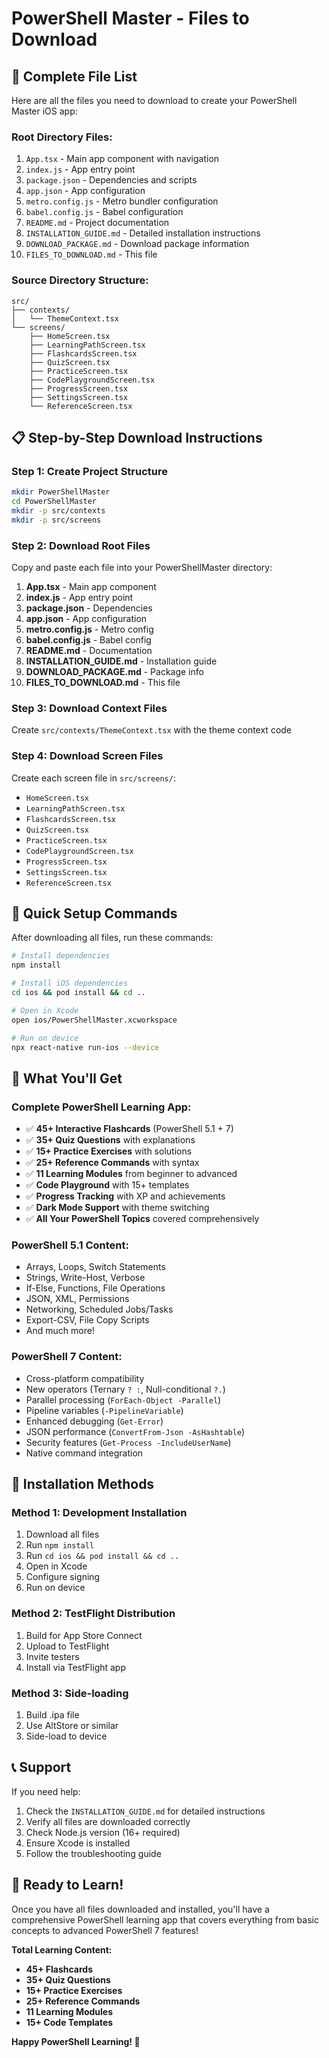 # PowerShell Master - Files to Download

## 📁 **Complete File List**

Here are all the files you need to download to create your PowerShell Master iOS app:

### **Root Directory Files:**
1. `App.tsx` - Main app component with navigation
2. `index.js` - App entry point
3. `package.json` - Dependencies and scripts
4. `app.json` - App configuration
5. `metro.config.js` - Metro bundler configuration
6. `babel.config.js` - Babel configuration
7. `README.md` - Project documentation
8. `INSTALLATION_GUIDE.md` - Detailed installation instructions
9. `DOWNLOAD_PACKAGE.md` - Download package information
10. `FILES_TO_DOWNLOAD.md` - This file

### **Source Directory Structure:**
```
src/
├── contexts/
│   └── ThemeContext.tsx
└── screens/
    ├── HomeScreen.tsx
    ├── LearningPathScreen.tsx
    ├── FlashcardsScreen.tsx
    ├── QuizScreen.tsx
    ├── PracticeScreen.tsx
    ├── CodePlaygroundScreen.tsx
    ├── ProgressScreen.tsx
    ├── SettingsScreen.tsx
    └── ReferenceScreen.tsx
```

## 📋 **Step-by-Step Download Instructions**

### **Step 1: Create Project Structure**
```bash
mkdir PowerShellMaster
cd PowerShellMaster
mkdir -p src/contexts
mkdir -p src/screens
```

### **Step 2: Download Root Files**
Copy and paste each file into your PowerShellMaster directory:

1. **App.tsx** - Main app component
2. **index.js** - App entry point  
3. **package.json** - Dependencies
4. **app.json** - App configuration
5. **metro.config.js** - Metro config
6. **babel.config.js** - Babel config
7. **README.md** - Documentation
8. **INSTALLATION_GUIDE.md** - Installation guide
9. **DOWNLOAD_PACKAGE.md** - Package info
10. **FILES_TO_DOWNLOAD.md** - This file

### **Step 3: Download Context Files**
Create `src/contexts/ThemeContext.tsx` with the theme context code

### **Step 4: Download Screen Files**
Create each screen file in `src/screens/`:
- `HomeScreen.tsx`
- `LearningPathScreen.tsx`
- `FlashcardsScreen.tsx`
- `QuizScreen.tsx`
- `PracticeScreen.tsx`
- `CodePlaygroundScreen.tsx`
- `ProgressScreen.tsx`
- `SettingsScreen.tsx`
- `ReferenceScreen.tsx`

## 🚀 **Quick Setup Commands**

After downloading all files, run these commands:

```bash
# Install dependencies
npm install

# Install iOS dependencies
cd ios && pod install && cd ..

# Open in Xcode
open ios/PowerShellMaster.xcworkspace

# Run on device
npx react-native run-ios --device
```

## 📱 **What You'll Get**

### **Complete PowerShell Learning App:**
- ✅ **45+ Interactive Flashcards** (PowerShell 5.1 + 7)
- ✅ **35+ Quiz Questions** with explanations
- ✅ **15+ Practice Exercises** with solutions
- ✅ **25+ Reference Commands** with syntax
- ✅ **11 Learning Modules** from beginner to advanced
- ✅ **Code Playground** with 15+ templates
- ✅ **Progress Tracking** with XP and achievements
- ✅ **Dark Mode Support** with theme switching
- ✅ **All Your PowerShell Topics** covered comprehensively

### **PowerShell 5.1 Content:**
- Arrays, Loops, Switch Statements
- Strings, Write-Host, Verbose
- If-Else, Functions, File Operations
- JSON, XML, Permissions
- Networking, Scheduled Jobs/Tasks
- Export-CSV, File Copy Scripts
- And much more!

### **PowerShell 7 Content:**
- Cross-platform compatibility
- New operators (Ternary `? :`, Null-conditional `?.`)
- Parallel processing (`ForEach-Object -Parallel`)
- Pipeline variables (`-PipelineVariable`)
- Enhanced debugging (`Get-Error`)
- JSON performance (`ConvertFrom-Json -AsHashtable`)
- Security features (`Get-Process -IncludeUserName`)
- Native command integration

## 🎯 **Installation Methods**

### **Method 1: Development Installation**
1. Download all files
2. Run `npm install`
3. Run `cd ios && pod install && cd ..`
4. Open in Xcode
5. Configure signing
6. Run on device

### **Method 2: TestFlight Distribution**
1. Build for App Store Connect
2. Upload to TestFlight
3. Invite testers
4. Install via TestFlight app

### **Method 3: Side-loading**
1. Build .ipa file
2. Use AltStore or similar
3. Side-load to device

## 📞 **Support**

If you need help:
1. Check the `INSTALLATION_GUIDE.md` for detailed instructions
2. Verify all files are downloaded correctly
3. Check Node.js version (16+ required)
4. Ensure Xcode is installed
5. Follow the troubleshooting guide

## 🎉 **Ready to Learn!**

Once you have all files downloaded and installed, you'll have a comprehensive PowerShell learning app that covers everything from basic concepts to advanced PowerShell 7 features!

**Total Learning Content:**
- **45+ Flashcards**
- **35+ Quiz Questions** 
- **15+ Practice Exercises**
- **25+ Reference Commands**
- **11 Learning Modules**
- **15+ Code Templates**

**Happy PowerShell Learning! 🚀**
